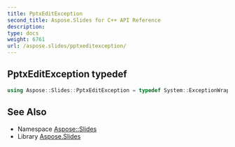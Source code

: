 ```yaml
---
title: PptxEditException
second_title: Aspose.Slides for C++ API Reference
description: 
type: docs
weight: 6761
url: /aspose.slides/pptxeditexception/
---
```

## PptxEditException typedef




```cpp
using Aspose::Slides::PptxEditException = typedef System::ExceptionWrapper<Details_PptxEditException>
```

## See Also

* Namespace [Aspose::Slides](../)
* Library [Aspose.Slides](../../)